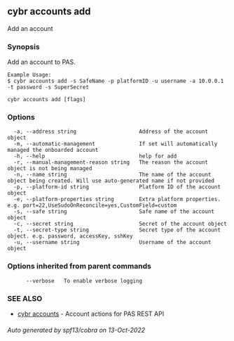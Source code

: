 ## cybr accounts add

Add an account

### Synopsis

Add an account to PAS.
	
	Example Usage:
	$ cybr accounts add -s SafeName -p platformID -u username -a 10.0.0.1 -t password -s SuperSecret

```
cybr accounts add [flags]
```

### Options

```
  -a, --address string                    Address of the account object
  -m, --automatic-management              If set will automatically managed the onboarded account
  -h, --help                              help for add
  -r, --manual-management-reason string   The reason the account object is not being managed
  -n, --name string                       The name of the account object being created. Will use auto-generated name if not provided
  -p, --platform-id string                Platform ID of the account object
  -e, --platform-properties string        Extra platform properties. e.g. port=22,UseSudoOnReconcile=yes,CustomField=custom
  -s, --safe string                       Safe name of the account object
  -c, --secret string                     Secret of the account object
  -t, --secret-type string                Secret type of the account object. e.g. password, accessKey, sshKey
  -u, --username string                   Username of the account object
```

### Options inherited from parent commands

```
      --verbose   To enable verbose logging
```

### SEE ALSO

* [cybr accounts](cybr_accounts.md)	 - Account actions for PAS REST API

###### Auto generated by spf13/cobra on 13-Oct-2022
